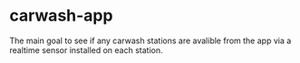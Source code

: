 # carwash-app

The main goal to see if any carwash stations are avalible from the app via a realtime sensor installed on each station.
